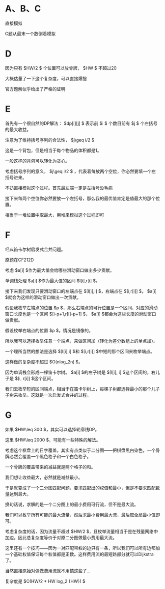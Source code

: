 # A、B、C

直接模拟

C题从最末一个数倒着模拟

# D

因为只有  $HW/2 $ 个位置可以放骨牌，  $HW $ 不超过20

大概估量了一下这个复杂度，可以直接爆搜

官方题解似乎给出了严格的证明

# E

首先有一个很自然的DP解法：  $dp[i][j] $ 表示前  $i $ 个数目前有  $j $ 个左括号的最大收益。

注意为了维持括号序列的合法性，  $j\geq i/2 $ 

这是一个背包，但是相当于每个物品的体积都是1。

一般这样的背包可以转化为贪心。

考虑括号序列的意义，  $j\geq i/2 $ ，代表着每放两个空位，你必然要填一个左括号进来。

不妨直接模拟这个过程。首先最左端一定是左括号没毛病

接下来每两个空位你必然要放一个左括号，那么我的最优值肯定是值最大的那个位置。

相当于一堆位置中取最大，用堆来模拟这个过程即可

# F

经典笛卡尔树启发式合并问题。

原题在CF212D

考虑 $a[i] $作为最大值会给哪些滑动窗口做出多少贡献。

单调栈处理 $a[i] $作为最大值的区间 $l[i],r[i] $。

接下来我们发现只要滑动窗口的左端点在 $[l[i],i] $，右端点在 $[i,r[i]] $， $a[i] $就会为这样的滑动窗口做出一次贡献。

假设我枚举左端点的位置 $p $，那么右端点的可行位置是一个区间，对应的滑动窗口长度也是一个区间 $[i-p+1,r[i]-p+1] $， $a[i] $都会为这些长度的滑动窗口做贡献。

假设枚举右端点的位置 $p $，情况是镜像的。

所以我可以选择枚举任意一个端点，来做区间加（转化为差分数组上的单点加）。

一个理所当然的想法是选择 $[l[i],i] $和 $[i,r[i]] $中短的那个区间来枚举端点。

这样做的复杂度不超过 $O(nlog_2n) $。

因为单调栈会形成一棵笛卡尔树。 $a[i] $的左子树是 $[l[i], i] $这个区间的，右儿子是 $[i, r[i]] $这个区间。

我们去枚举短的区间端点，相当于在笛卡尔树上，每棵子树都选择最小的那个儿子子树来枚举。这就是一次启发式合并的过程。

# G

如果 $HW\leq 300 $，其实可以选择轮廓线DP。

这里 $HW\leq 2000 $，可能有一些特殊的解法。

考虑这个棋盘上的日字覆盖，其实有点类似于二分图——把棋盘黑白染色，一个骨牌必然会覆盖一个黑色格子和一个白色格子。

一个骨牌的覆盖带来的减益就是两个格子的和。

我们想让收益最大，必然就是减益最小。

于是就变成了一个二分图匹配问题，要求匹配出的权值和最小，但是不要求匹配数量达到最大。

换句话说，求解的是一个二分图上的最小费用可行流，但不是最大流。

我们可以枚举所有可能的最大流量，然后求最小费用最大流，最后取全局最小值即可。

考虑复杂度的话，因为流量不超过 $HW/2 $，且枚举流量相当于是在残量网络中加边。因此总复杂度等价于对原二分图做最小费用最大流。

这里还有一个技巧——因为一对匹配带权的边只有一条，所以我们可以所有边都加一个基础权值保证每个权值都是正数。这样费用流的最短路部分就可以Dijkstra了。

当然直接原始对偶做费用流就不用搞这些了...

复杂度是 $O(HW/2 * HW log_2 {HW}) $


